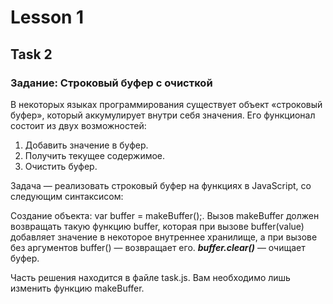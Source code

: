 # Lesson 1
## Task 2

### Задание: Строковый буфер с очисткой
В некоторых языках программирования существует объект «строковый буфер», который аккумулирует внутри себя значения. Его функционал состоит из двух возможностей:

1) Добавить значение в буфер.
2) Получить текущее содержимое.
3) Очистить буфер.

Задача — реализовать строковый буфер на функциях в JavaScript, со следующим синтаксисом:

Создание объекта: var buffer = makeBuffer();.
Вызов makeBuffer должен возвращать такую функцию buffer, которая при вызове buffer(value) добавляет значение в некоторое внутреннее хранилище, а при вызове без аргументов buffer() — возвращает его.
***buffer.clear()*** — очищает буфер.

Часть решения находится в файле task.js. Вам необходимо лишь изменить функцию makeBuffer.